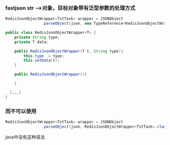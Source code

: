 ### fastjson  str -->对象，目标对象带有泛型参数的处理方式
```java
RedisJsonObjectWrapper<TstTask> wrapper = JSONObject
				.parseObject(json, new TypeReference<RedisJsonObjectWrapper<TstTask>>(){});
```
```java
public class RedisJsonObjectWrapper<T> {
	private String type;
	private T data;

	public RedisJsonObjectWrapper(T t, String type){
		this.type  = type;
		this.setData(t);
	}

	public RedisJsonObjectWrapper(){

	}

  [...]
}
```
### 而不可以使用
```java
RedisJsonObjectWrapper<TstTask> wrapper = JSONObject
				.parseObject(json, RedisJsonObjectWrapper<TstTask>.class);
```
java中没有这种语法

